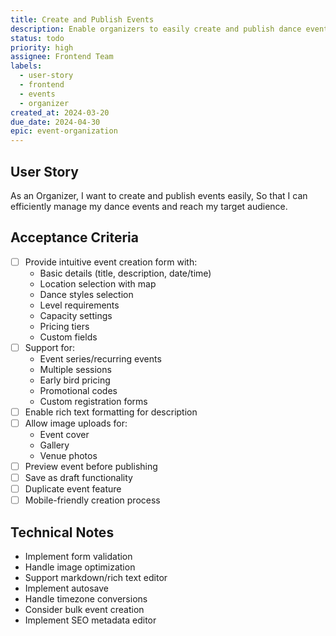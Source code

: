 ```yaml
---
title: Create and Publish Events
description: Enable organizers to easily create and publish dance events
status: todo
priority: high
assignee: Frontend Team
labels:
  - user-story
  - frontend
  - events
  - organizer
created_at: 2024-03-20
due_date: 2024-04-30
epic: event-organization
---
```


## User Story

As an Organizer,
I want to create and publish events easily,
So that I can efficiently manage my dance events and reach my target audience.

## Acceptance Criteria

- [ ] Provide intuitive event creation form with:
  - Basic details (title, description, date/time)
  - Location selection with map
  - Dance styles selection
  - Level requirements
  - Capacity settings
  - Pricing tiers
  - Custom fields
- [ ] Support for:
  - Event series/recurring events
  - Multiple sessions
  - Early bird pricing
  - Promotional codes
  - Custom registration forms
- [ ] Enable rich text formatting for description
- [ ] Allow image uploads for:
  - Event cover
  - Gallery
  - Venue photos
- [ ] Preview event before publishing
- [ ] Save as draft functionality
- [ ] Duplicate event feature
- [ ] Mobile-friendly creation process

## Technical Notes

- Implement form validation
- Handle image optimization
- Support markdown/rich text editor
- Implement autosave
- Handle timezone conversions
- Consider bulk event creation
- Implement SEO metadata editor
